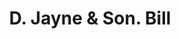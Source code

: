 ---
doi: 10.7916/D87M1M1P
date_other: '1850'
date_other_textual: 1850-1859
form: printed ephemera
genre:
- Invoices
name:
- D. Jayne & Son
object_in_context_url: https://biggert.cul.columbia.edu/items/view/ave_biggert_01394
subject_hierarchical_geographic:
- Philadelphia, Pennsylvania, United States
subject_name:
- D. Jayne & Son
title: D. Jayne & Son. Bill
sort_title: D. Jayne & Son. Bill
call_number: ave_biggert_01394
coordinates:
- 40.00944444444445,-75.13333333333334
pid: ave_biggert_01394
identifiers: ave_biggert_01394
permalink: /biggert/ave_biggert_01394/
layout: iiif-image-page
---
